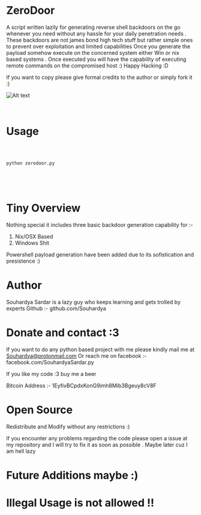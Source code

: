 # ZeroDoor

A script written lazily for generating reverse shell backdoors on the go whenever you need without any hassle for your daily penetration needs .
These backdoors are not james bond high tech stuff but rather simple ones to prevent over exploitation and limited capabilities 
Once you generate the payload somehow execute on the concerned system either Win or nix based systems  .
Once executed you will have the capability of executing remote commands on the compromised host :) 
Happy Hacking :D

If you want to copy please give formal credits to the author or simply fork it :)


![Alt text](http://oi68.tinypic.com/vo5s29.jpg "Screenshot")



​



# Usage 



```



python zerodoor.py



​
```

# Tiny Overview

Nothing special it includes three basic backdoor generation capability for :- 

1. Nix/OSX Based
2. Windows Shit  

Powershell payload generation have been added due to its sofistication and presistence :)


# Author 

Souhardya Sardar is a lazy guy who keeps learning and gets trolled by experts 
Github :- github.com/Souhardya 

# Donate and contact :3 

If you want to do any python based project with me please kindly mail me at Souhardya@protonmail.com
Or reach me on facebook :- facebook.com/SouhardyaSardar.py

If you like my code :3 buy me a beer 

Bitcoin Address :- 1EyfivBCpdxKonG9imh8Mib3Bgeuy8cV8F


# Open Source 

Redistribute and Modify without any restrictions :)

If you encounter any problems regarding the code please open 
a issue at my repository and I will try to fix it as 
soon as possible . Maybe later cuz I am hell lazy 

# Future Additions maybe :) 

# Illegal Usage is not allowed !!

